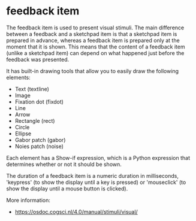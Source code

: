 # feedback item

The feedback item is used to present visual stimuli. The main difference between a feedback and a sketchpad item is that a sketchpad item is prepared in advance, whereas a feedback item is prepared only at the moment that it is shown. This means that the content of a feedback item (unlike a sketchpad item) can depend on what happened just before the feedback was presented.

It has built-in drawing tools that allow you to easily draw the following elements:

- Text (textline)
- Image
- Fixation dot (fixdot)
- Line
- Arrow
- Rectangle (rect)
- Circle
- Ellipse
- Gabor patch (gabor)
- Noies patch (noise)

Each element has a Show-if expression, which is a Python expression that determines whether or not it should be shown.

The duration of a feedback item is a numeric duration in milliseconds, 'keypress' (to show the display until a key is pressed) or 'mouseclick' (to show the display until a mouse button is clicked).

More information:

- <https://osdoc.cogsci.nl/4.0/manual/stimuli/visual/>
